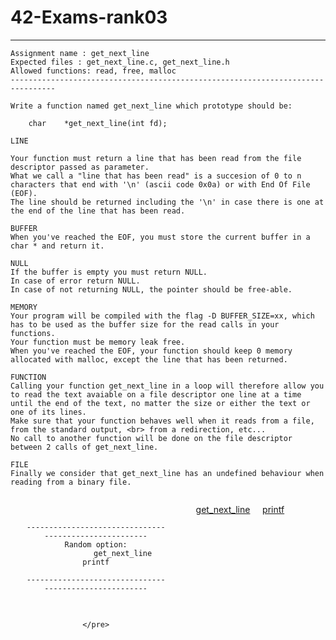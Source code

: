 # 42-Exams-rank03

***

```
Assignment name : get_next_line
Expected files : get_next_line.c, get_next_line.h 
Allowed functions: read, free, malloc
--------------------------------------------------------------------------------

Write a function named get_next_line which prototype should be:

	char	*get_next_line(int fd);

LINE

Your function must return a line that has been read from the file descriptor passed as parameter.
What we call a "line that has been read" is a succesion of 0 to n characters that end with '\n' (ascii code 0x0a) or with End Of File (EOF).
The line should be returned including the '\n' in case there is one at the end of the line that has been read.

BUFFER
When you've reached the EOF, you must store the current buffer in a char * and return it.

NULL
If the buffer is empty you must return NULL.
In case of error return NULL.
In case of not returning NULL, the pointer should be free-able.

MEMORY
Your program will be compiled with the flag -D BUFFER_SIZE=xx, which has to be used as the buffer size for the read calls in your functions.
Your function must be memory leak free.
When you've reached the EOF, your function should keep 0 memory allocated with malloc, except the line that has been returned.

FUNCTION
Calling your function get_next_line in a loop will therefore allow you to read the text avaiable on a file descriptor one line at a time until the end of the text, no matter the size or either the text or one of its lines.
Make sure that your function behaves well when it reads from a file, from the standard output, <br> from a redirection, etc...
No call to another function will be done on the file descriptor between 2 calls of get_next_line.

FILE
Finally we consider that get_next_line has an undefined behaviour when reading from a binary file.
```




<div align="center">

  <div style="display: inline-block; vertical-align: top; width: 45%;">
    <pre>

```
------------------------------------------------------
Random option:
            get_next_line       printf

------------------------------------------------------
```
    </pre>
  </div>
  
  <div style="display: inline-block; vertical-align: top; width: 45%;">
    <p align="center">
      <a href="https://github.com/LLuisPP/42-Exams-rank03/tree/main/get_next_line">get_next_line</a> &nbsp;&nbsp;&nbsp;
      <a href="https://github.com/LLuisPP/42-Exams-rank03/tree/main/ft_printf">printf</a>
    </p>
  </div>

</div>